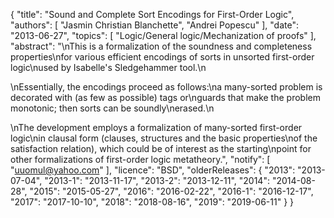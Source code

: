 {
    "title": "Sound and Complete Sort Encodings for First-Order Logic",
    "authors": [
        "Jasmin Christian Blanchette",
        "Andrei Popescu"
    ],
    "date": "2013-06-27",
    "topics": [
        "Logic/General logic/Mechanization of proofs"
    ],
    "abstract": "\nThis is a formalization of the soundness and completeness properties\nfor various efficient encodings of sorts in unsorted first-order logic\nused by Isabelle's Sledgehammer tool.\n<p>\nEssentially, the encodings proceed as follows:\na many-sorted problem is decorated with (as few as possible) tags or\nguards that make the problem monotonic; then sorts can be soundly\nerased.\n<p>\nThe development employs a formalization of many-sorted first-order logic\nin clausal form (clauses, structures and the basic properties\nof the satisfaction relation), which could be of interest as the starting\npoint for other formalizations of first-order logic metatheory.",
    "notify": [
        "uuomul@yahoo.com"
    ],
    "licence": "BSD",
    "olderReleases": {
        "2013": "2013-07-04",
        "2013-1": "2013-11-17",
        "2013-2": "2013-12-11",
        "2014": "2014-08-28",
        "2015": "2015-05-27",
        "2016": "2016-02-22",
        "2016-1": "2016-12-17",
        "2017": "2017-10-10",
        "2018": "2018-08-16",
        "2019": "2019-06-11"
    }
}